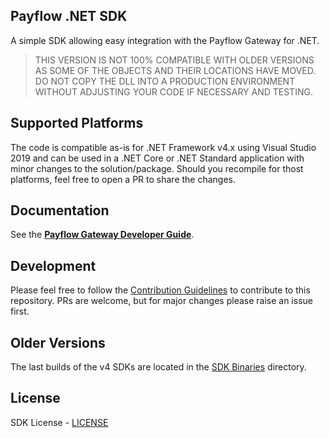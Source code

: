 Payflow .NET SDK  
----------------

A simple SDK allowing easy integration with the Payflow Gateway for .NET.

> THIS VERSION IS NOT 100%  COMPATIBLE WITH OLDER VERSIONS AS SOME OF THE OBJECTS AND THEIR LOCATIONS HAVE MOVED. 
DO NOT COPY THE DLL INTO A PRODUCTION ENVIRONMENT WITHOUT ADJUSTING YOUR CODE IF NECESSARY AND TESTING.

## Supported Platforms
The code is compatible as-is for .NET Framework v4.x using Visual Studio 2019 and can be used in a .NET Core or .NET Standard application with minor changes to the solution/package.  Should you recompile for thost platforms, feel free to open a PR to share the changes.

## Documentation
See the [**Payflow Gateway Developer Guide**](https://developer.paypal.com/docs/payflow/integration-guide/).

## Development
Please feel free to follow the [Contribution Guidelines](./CONTRIBUTING.md) to contribute to this repository. PRs are welcome, but for major changes please raise an issue first.

## Older Versions
The last builds of the v4 SDKs are located in the [SDK Binaries](https://github.com/paypal/payflow-gateway/tree/master/SDK%20Binaries/) directory.

## License
SDK License - [LICENSE](https://github.com/paypal/payflow-gateway/blob/master/LICENSE)

